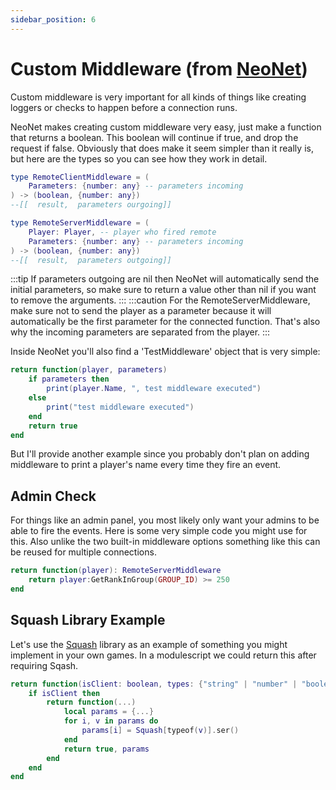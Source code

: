 ```yaml
---
sidebar_position: 6
---
```


# Custom Middleware (from [NeoNet](https://neond00m.github.io/NeoNet))

Custom middleware is very important for all kinds of
things like creating loggers or checks to happen
before a connection runs.

NeoNet makes creating custom middleware very easy, just make a function that returns a boolean.
 This boolean will continue if true, and drop the request if false.
 Obviously that does make it seem simpler than it really is, but here are the types so you
can see how they work in detail.
```lua
type RemoteClientMiddleware = (
    Parameters: {number: any} -- parameters incoming
) -> (boolean, {number: any})
--[[  result,  parameters ourgoing]]

type RemoteServerMiddleware = (
    Player: Player, -- player who fired remote
    Parameters: {number: any} -- parameters incoming
) -> (boolean, {number: any})
--[[  result,  parameters outgoing]]
```
:::tip
If parameters outgoing are nil then NeoNet will automatically send the initial parameters, so
 make sure to return a value other than nil if you want to remove the arguments.
:::
:::caution
For the RemoteServerMiddleware, make sure not to send the player as a parameter because it
 will automatically be the first parameter for the connected function. That's also why the
 incoming parameters are separated from the player.
:::

Inside NeoNet you'll also find a 'TestMiddleware'
object that is very simple:
```lua
return function(player, parameters)
    if parameters then
        print(player.Name, ", test middleware executed")
    else
        print("test middleware executed")
    end
    return true
end
```

But I'll provide another example since you probably
don't plan on adding middleware to print a player's
name every time they fire an event.

## Admin Check

For things like an admin panel, you most likely only
want your admins to be able to fire the events. Here
is some very simple code you might use for this. Also
unlike the two built-in middleware options something
like this can be reused for multiple connections.
```lua
return function(player): RemoteServerMiddleware
    return player:GetRankInGroup(GROUP_ID) >= 250
end
```

## Squash Library Example 

Let's use the [Squash](https://data-oriented-house.github.io/Squash/) library as an example of something you might implement in your own games.
In a modulescript we could return this after requiring Sqash.
```lua
return function(isClient: boolean, types: {"string" | "number" | "boolean"}?): (...any) -> (boolean, {any})
    if isClient then
        return function(...)
            local params = {...}
            for i, v in params do
                params[i] = Squash[typeof(v)].ser()
            end
            return true, params
        end
    end
end
```